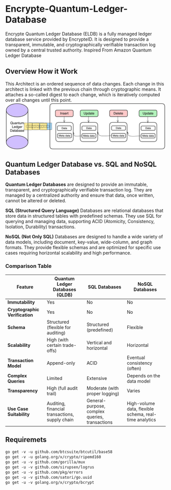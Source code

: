 # Encrypte-Quantum-Ledger-Database
Encrypte Quantum Ledger Database (ELDB) is a fully managed ledger database service provided by EncrypteID. It is designed to provide a transparent, immutable, and cryptographically verifiable transaction log owned by a central trusted authority. Inspired From Amazon Quantum Ledger Database

## Overview How it Work 
This Architect is an ordered sequence of data changes. Each change in this architect is linked with the previous chain through cryptographic means. It attaches a so-called digest to each change, which is iteratively computed over all changes until this point.
![alt text](assets/image.png)

## Quantum Ledger Database vs. SQL and NoSQL Databases
**Quantum Ledger Databases** are designed to provide an immutable, transparent, and cryptographically verifiable transaction log. They are managed by a centralized authority and ensure that data, once written, cannot be altered or deleted.

**SQL (Structured Query Language)** Databases are relational databases that store data in structured tables with predefined schemas. They use SQL for querying and managing data, supporting ACID (Atomicity, Consistency, Isolation, Durability) transactions.

**NoSQL (Not Only SQL)** Databases are designed to handle a wide variety of data models, including document, key-value, wide-column, and graph formats. They provide flexible schemas and are optimized for specific use cases requiring horizontal scalability and high performance.

### Comparison Table

| Feature                    | Quantum Ledger Databases (QLDB) | SQL Databases                | NoSQL Databases              |
|----------------------------|---------------------------------|------------------------------|------------------------------|
| **Immutability**           | Yes                             | No                           | No                           |
| **Cryptographic Verification** | Yes                             | No                           | No                           |
| **Schema**                 | Structured (flexible for auditing) | Structured (predefined)     | Flexible                     |
| **Scalability**            | High (with certain trade-offs)  | Vertical and horizontal      | Horizontal                   |
| **Transaction Model**      | Append-only                     | ACID                         | Eventual consistency (often) |
| **Complex Queries**        | Limited                         | Extensive                    | Depends on the data model    |
| **Transparency**           | High (full audit trail)         | Moderate (with proper logging) | Varies                       |
| **Use Case Suitability**   | Auditing, financial transactions, supply chain | General-purpose, complex queries, transactions | High-volume data, flexible schema, real-time analytics |


## Requiremets
```
go get -v -u github.com/btcsuite/btcutil/base58
go get -v -u golang.org/x/crypto/ripemd160
go get -u -v github.com/gorilla/mux
go get -u -v github.com/sirupsen/logrus
go get -u -v github.com/pkg/errors
go get -u -v github.com/satori/go.uuid
go get -u -v golang.org/x/crypto/bcrypt
```

